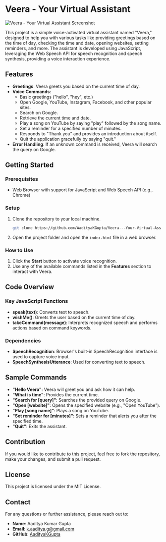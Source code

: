 # Veera - Your Virtual Assistant

![Veera - Your Virtual Assistant Screenshot](https://drive.google.com/uc?export=view&id=1F8nGFo-frwq3s9JNA2HmgwOQ70VRCuBa)

This project is a simple voice-activated virtual assistant named "Veera," designed to help you with various tasks like providing greetings based on the time of day, checking the time and date, opening websites, setting reminders, and more. The assistant is developed using JavaScript, leveraging the Web Speech API for speech recognition and speech synthesis, providing a voice interaction experience.

## Features
- **Greetings**: Veera greets you based on the current time of day.
- **Voice Commands**: 
  - Basic greetings ("hello", "hey", etc.)
  - Open Google, YouTube, Instagram, Facebook, and other popular sites.
  - Search on Google.
  - Retrieve the current time and date.
  - Play a song on YouTube by saying "play" followed by the song name.
  - Set a reminder for a specified number of minutes.
  - Responds to "Thank you" and provides an introduction about itself.
  - Quit the application gracefully by saying "quit."
- **Error Handling**: If an unknown command is received, Veera will search the query on Google.

## Getting Started

### Prerequisites
- Web Browser with support for JavaScript and Web Speech API (e.g., Chrome)

### Setup
1. Clone the repository to your local machine.
   ```bash
   git clone https://github.com/AadityaKGupta/Veera---Your-Virtual-Assistant
   ```
2. Open the project folder and open the `index.html` file in a web browser.

### How to Use
1. Click the **Start** button to activate voice recognition.
2. Use any of the available commands listed in the **Features** section to interact with Veera.

## Code Overview

### Key JavaScript Functions
- **speak(text)**: Converts text to speech.
- **wishMe()**: Greets the user based on the current time of day.
- **takeCommand(message)**: Interprets recognized speech and performs actions based on command keywords.

### Dependencies
- **SpeechRecognition**: Browser's built-in SpeechRecognition interface is used to capture voice input.
- **SpeechSynthesisUtterance**: Used for converting text to speech.

## Sample Commands
- **"Hello Veera"**: Veera will greet you and ask how it can help.
- **"What is time"**: Provides the current time.
- **"Search for [query]"**: Searches the provided query on Google.
- **"Open [website]"**: Opens the specified website (e.g., "Open YouTube").
- **"Play [song name]"**: Plays a song on YouTube.
- **"Set reminder for [minutes]"**: Sets a reminder that alerts you after the specified time.
- **"Quit"**: Exits the assistant.

## Contribution
If you would like to contribute to this project, feel free to fork the repository, make your changes, and submit a pull request.


## License
This project is licensed under the MIT License.

## Contact
For any questions or further assistance, please reach out to:

- **Name**: Aaditya Kumar Gupta
- **Email**: [k.aaditya.g@gmail.com](mailto:aaditya@example.com)
- **GitHub**: [AadityaKGupta](https://github.com/AadityaKGupta)
